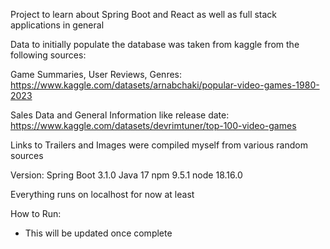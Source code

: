 Project to learn about Spring Boot and React as well as full stack applications in general

Data to initially populate the database was taken from kaggle from the following sources:

Game Summaries, User Reviews, Genres:
https://www.kaggle.com/datasets/arnabchaki/popular-video-games-1980-2023

Sales Data and General Information like release date:
https://www.kaggle.com/datasets/devrimtuner/top-100-video-games

Links to Trailers and Images were compiled myself from various random sources

Version:
Spring Boot 3.1.0
Java 17
npm 9.5.1
node 18.16.0

Everything runs on localhost for now at least

How to Run:
 - This will be updated once complete
